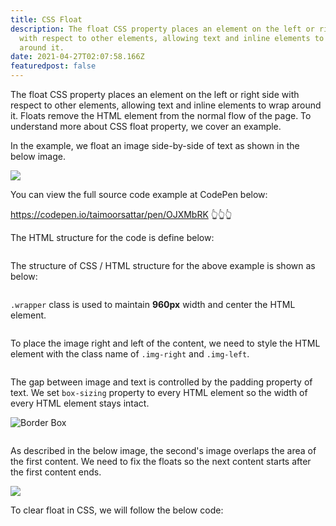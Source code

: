 ```yaml
---
title: CSS Float
description: The float CSS property places an element on the left or right side
  with respect to other elements, allowing text and inline elements to wrap
  around it.
date: 2021-04-27T02:07:58.166Z
featuredpost: false
---
```

The float CSS property places an element on the left or right side with respect to other elements, allowing text and inline elements to wrap around it. Floats remove the HTML element from the normal flow of the page. To understand more about CSS float property, we cover an example.

In the example, we float an image side-by-side of text as shown in the below image.

![](https://storage.googleapis.com/masterpro/code/responsive-design/float-example-1.jpg)

You can view the full source code example at CodePen below:

https://codepen.io/taimoorsattar/pen/OJXMbRK
👆👆👆

The HTML structure for the code is define below:

```html

```

The structure of CSS / HTML structure for the above example is shown as below:

```css

```

`.wrapper` class is used to maintain **960px** width and center the HTML element.

```css

```

To place the image right and left of the content, we need to style the HTML element with the class name of `.img-right` and `.img-left`.

```css

```

The gap between image and text is controlled by the padding property of text. We set `box-sizing` property to every HTML element so the width of every HTML element stays intact.

![Border Box](https://storage.googleapis.com/masterpro/code/responsive-design/css/border-box.jpg)

```css

```

As described in the below image, the second's image overlaps the area of the first content. We need to fix the floats so the next content starts after the first content ends.

![](https://storage.googleapis.com/masterpro/code/responsive-design/float-clearfix.jpg)

To clear float in CSS, we will follow the below code:

```css

```
